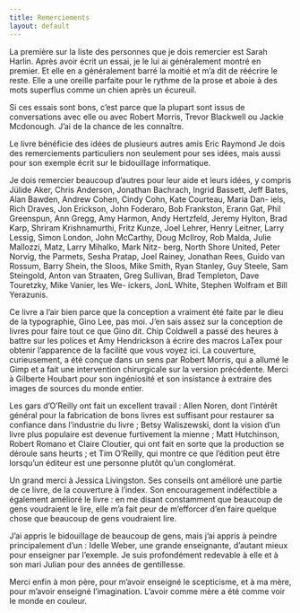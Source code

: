 ```yaml
---
title: Remerciements
layout: default
---
```


La première sur la liste des personnes que je dois remercier est Sarah
Harlin. Après avoir écrit un essai, je le lui ai généralement montré en
premier. Et elle en a généralement barré la moitié et m’a dit de
réécrire le reste. Elle a une oreille parfaite pour le rythme de la
prose et aboie à des mots superflus comme un chien après un écureuil.

Si ces essais sont bons, c’est parce que la plupart sont issus de
conversations avec elle ou avec Robert Morris, Trevor Blackwell ou
Jackie Mcdonough. J’ai de la chance de les connaître.

Le livre bénéficie des idées de plusieurs autres amis Eric Raymond Je
dois des remerciements particuliers non seulement pour ses idées, mais
aussi pour son exemple écrit sur le bidouillage informatique.

Je dois remercier beaucoup d’autres pour leur aide et leurs idées, y
compris Jülide Aker, Chris Anderson, Jonathan Bachrach, Ingrid Bassett,
Jeff Bates, Alan Bawden, Andrew Cohen, Cindy Cohn, Kate Courteau, Maria
Dan- iels, Rich Draves, Jon Erickson, John Foderaro, Bob Frankston,
Erann Gat, Phil Greenspun, Ann Gregg, Amy Harmon, Andy Hertzfeld, Jeremy
Hylton, Brad Karp, Shriram Krishnamurthi, Fritz Kunze, Joel Lehrer,
Henry Leitner, Larry Lessig, Simon London, John McCarthy, Doug McIlroy,
Rob Malda, Julie Mallozzi, Matz, Larry Mihalko, Mark Nitz- berg, North
Shore United, Peter Norvig, the Parmets, Sesha Pratap, Joel Rainey,
Jonathan Rees, Guido van Rossum, Barry Shein, the Sloos, Mike Smith,
Ryan Stanley, Guy Steele, Sam Steingold, Anton van Straaten, Greg
Sullivan, Brad Templeton, Dave Touretzky, Mike Vanier, les We- ickers,
JonL White, Stephen Wolfram et Bill Yerazunis.

Ce livre a l’air bien parce que la conception a vraiment été faite par
le dieu de la typographie, Gino Lee, pas moi. J’en sais assez sur la
conception de livres pour faire tout ce que Gino dit. Chip Coldwell a
passé des heures à battre sur les polices et Amy Hendrickson à écrire
des macros LaTex pour obtenir l’apparence de la facilité que vous voyez
ici. La couverture, curieusement, a été conçue dans un sens par Robert
Morris, qui a allumé le Gimp et a fait une intervention chirurgicale sur
la version précédente. Merci à Gilberte Houbart pour son ingéniosité et
son insistance à extraire des images de sources du monde entier.

Les gars d’O’Reilly ont fait un excellent travail : Allen Noren, dont
l’intérêt général pour la fabrication de bons livres est suffisant pour
restaurer sa confiance dans l’industrie du livre ; Betsy Waliszewski,
dont la vision d’un livre plus populaire est devenue furtivement la
mienne ; Matt Hutchinson, Robert Romano et Claire Cloutier, qui ont fait
en sorte que la production se déroule sans heurts ; et Tim O’Reilly, qui
montre ce que l’édition peut être lorsqu’un éditeur est une personne
plutôt qu’un conglomérat.

Un grand merci à Jessica Livingston. Ses conseils ont amélioré une
partie de ce livre, de la couverture à l’index. Son encouragement
indéfectible a également amélioré le livre : en me disant constamment
que beaucoup de gens voudraient le lire, elle m’a fait peur de
m’efforcer d’en faire quelque chose que beaucoup de gens voudraient
lire.

J’ai appris le bidouillage de beaucoup de gens, mais j’ai appris à
peindre principalement d’un : Idelle Weber, une grande enseignante,
d’autant mieux pour enseigner par l’exemple. Je suis profondément
redevable à elle et à son mari Julian pour des années de gentillesse.

Merci enfin à mon père, pour m’avoir enseigné le scepticisme, et à ma
mère, pour m’avoir enseigné l’imagination. L’avoir comme mère a été
comme voir le monde en couleur.

